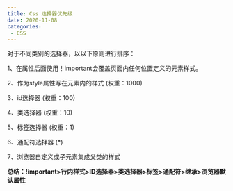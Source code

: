 ```yaml
---
title: Css 选择器优先级
date: 2020-11-08
categories:
 - CSS
---
```


对于不同类别的选择器，以以下原则进行排序：

1、在属性后面使用！important会覆盖页面内任何位置定义的元素样式。

2、作为style属性写在元素内的样式 (权重：1000)

3、id选择器 (权重：100)

4、类选择器 (权重：10)

5、标签选择器 (权重：1)

6、通配符选择器 (*)

7、浏览器自定义或子元素集成父类的样式

**总结：!important>行内样式>ID选择器>类选择器>标签>通配符>继承>浏览器默认属性**
